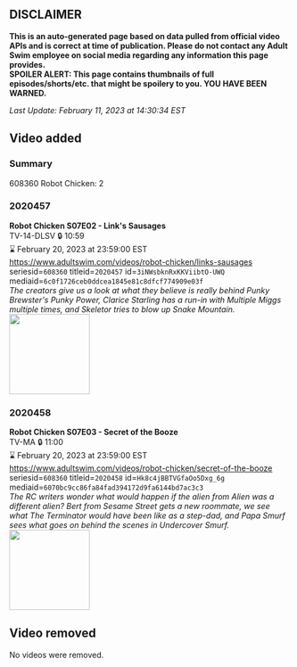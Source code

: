 ## DISCLAIMER
**This is an auto-generated page based on data pulled from official video APIs and is correct at time of publication. Please do not contact any Adult Swim employee on social media regarding any information this page provides.**  
**SPOILER ALERT: This page contains thumbnails of full episodes/shorts/etc. that might be spoilery to you. YOU HAVE BEEN WARNED.**  

_Last Update: February 11, 2023 at 14:30:34 EST_
## Video added
### Summary
608360 Robot Chicken: 2  
### 2020457
**Robot Chicken S07E02 - Link's Sausages**  
TV-14-DLSV 🔒 10:59  
⌛ February 20, 2023 at 23:59:00 EST  
https://www.adultswim.com/videos/robot-chicken/links-sausages  
seriesid=`608360` titleid=`2020457` id=`3iNWsbknRxKKViibtO-UWQ` mediaid=`6c0f1726ceb0ddcea1845e81c8dfcf774909e03f`  
_The creators give us a look at what they believe is really behind Punky Brewster's Punky Power, Clarice Starling has a run-in with Multiple Miggs multiple times, and Skeletor tries to blow up Snake Mountain._  
<a href="https://media.cdn.adultswim.com/uploads/20200406/thumbnails/2_2046120459-robotchicken_122-703_dup-20140407.jpg"><img src="https://media.cdn.adultswim.com/uploads/20200406/thumbnails/2_2046120459-robotchicken_122-703_dup-20140407.jpg" height="144px" /></a>
### 2020458
**Robot Chicken S07E03 - Secret of the Booze**  
TV-MA 🔒 11:00  
⌛ February 20, 2023 at 23:59:00 EST  
https://www.adultswim.com/videos/robot-chicken/secret-of-the-booze  
seriesid=`608360` titleid=`2020458` id=`Hk8c4jBBTVGfaOo5Dxg_6g` mediaid=`6070bc9cc86fa84fad394172d9fa6144bd7ac3c3`  
_The RC writers wonder what would happen if the alien from Alien was a different alien? Bert from Sesame Street gets a new roommate, we see what The Terminator would have been like as a step-dad, and Papa Smurf sees what goes on behind the scenes in Undercover Smurf._  
<a href="https://media.cdn.adultswim.com/uploads/20200406/thumbnails/2_2046121189-robotchicken_123-704_dup-20140422.jpg"><img src="https://media.cdn.adultswim.com/uploads/20200406/thumbnails/2_2046121189-robotchicken_123-704_dup-20140422.jpg" height="144px" /></a>
## Video removed
No videos were removed.  

